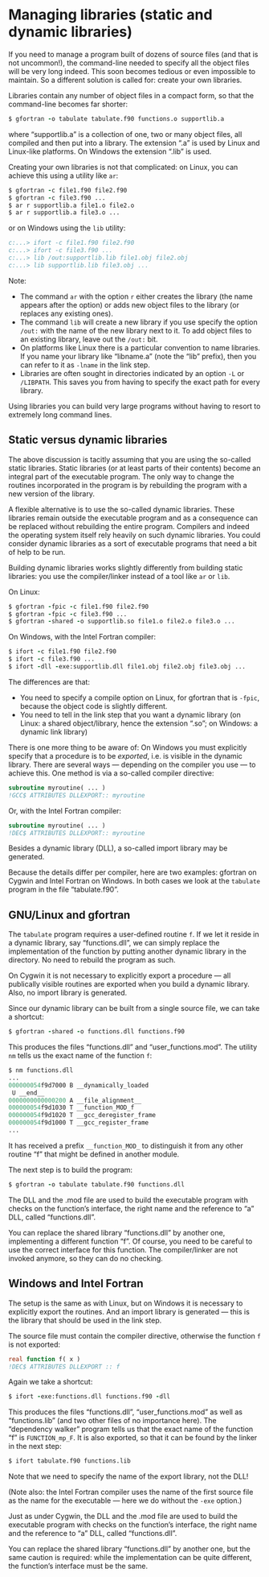 
# Managing libraries (static and dynamic libraries)


If you need to manage a program built of dozens of source files (and
that is not uncommon!), the command-line needed to specify all the
object files will be very long indeed. This soon becomes tedious or
even impossible to maintain. So a different solution is called for:
create your own libraries.


Libraries contain any number of object files in a compact form, so that
the command-line becomes far shorter:



```f
$ gfortran -o tabulate tabulate.f90 functions.o supportlib.a

```


where “supportlib.a” is a collection of one, two or many object files,
all compiled and then put into a library. The extension “.a” is used by
Linux and Linux-like platforms. On Windows the extension “.lib” is used.


Creating your own libraries is not that complicated:
on Linux, you can achieve this using a utility like `ar`:



```f
$ gfortran -c file1.f90 file2.f90
$ gfortran -c file3.f90 ...
$ ar r supportlib.a file1.o file2.o
$ ar r supportlib.a file3.o ...

```


or on Windows using the `lib` utility:



```f
c:...> ifort -c file1.f90 file2.f90
c:...> ifort -c file3.f90 ...
c:...> lib /out:supportlib.lib file1.obj file2.obj
c:...> lib supportlib.lib file3.obj ...

```


Note:


* The command `ar` with the option `r` either creates the library (the
name appears after the option) or adds new object files to the library
(or replaces any existing ones).
* The command `lib` will create a new library if you use specify the
option `/out:` with the name of the new library next to it. To add
object files to an existing library, leave out the `/out:` bit.
* On platforms like Linux there is a particular convention to name
libraries. If you name your library like “libname.a” (note the “lib”
prefix), then you can refer to it as `-lname` in the link step.
* Libraries are often sought in directories indicated by an option `-L`
or `/LIBPATH`. This saves you from having to specify the exact path for
every library.


Using libraries you can build very large programs without
having to resort to extremely long command lines.



## Static versus dynamic libraries


The above discussion is tacitly assuming that you are using the so-called
static libraries. Static libraries (or at least parts of their
contents) become an integral part of the executable program. The only
way to change the routines incorporated in the program is by rebuilding
the program with a new version of the library.


A flexible alternative is to use the so-called dynamic libraries. These
libraries remain outside the executable program and as a consequence
can be replaced without rebuilding the entire program. Compilers and
indeed the operating system itself rely heavily on such dynamic
libraries. You could consider dynamic libraries as a sort of executable
programs that need a bit of help to be run.


Building dynamic libraries works slightly differently from building
static libraries: you use the compiler/linker instead of a tool
like `ar` or `lib`.


On Linux:



```f
$ gfortran -fpic -c file1.f90 file2.f90
$ gfortran -fpic -c file3.f90 ...
$ gfortran -shared -o supportlib.so file1.o file2.o file3.o ...

```


On Windows, with the Intel Fortran compiler:



```f
$ ifort -c file1.f90 file2.f90
$ ifort -c file3.f90 ...
$ ifort -dll -exe:supportlib.dll file1.obj file2.obj file3.obj ...

```


The differences are that:


* You need to specify a compile option on Linux, for gfortran that is `-fpic`,
because the object code is slightly different.
* You need to tell in the link step that you want a dynamic library (on
Linux: a shared object/library, hence the extension “.so”; on Windows:
a dynamic link library)


There is one more thing to be aware of: On Windows you must
explicitly specify that a procedure is to be *exported*, i.e. is visible
in the dynamic library. There are several ways — depending on the
compiler you use — to achieve this. One method is via a so-called
compiler directive:



```f
subroutine myroutine( ... )
!GCC$ ATTRIBUTES DLLEXPORT:: myroutine

```


Or, with the Intel Fortran compiler:



```f
subroutine myroutine( ... )
!DEC$ ATTRIBUTES DLLEXPORT:: myroutine

```


Besides a dynamic library (DLL), a so-called import library may be
generated.


Because the details differ per compiler, here are two examples:
gfortran on Cygwin and Intel Fortran on Windows. In both cases
we look at the `tabulate` program in the file “tabulate.f90”.




## GNU/Linux and gfortran


The `tabulate` program requires a user-defined routine `f`. If we
let it reside in a dynamic library, say “functions.dll”, we can simply
replace the implementation of the function by putting another dynamic
library in the directory. No need to rebuild the program as such.


On Cygwin it is not necessary to explicitly export a procedure — all
publically visible routines are exported when you build a dynamic library.
Also, no import library is generated.


Since our dynamic library can be built from a single source file, we
can take a shortcut:



```f
$ gfortran -shared -o functions.dll functions.f90

```


This produces the files “functions.dll” and “user_functions.mod”. The
utility `nm` tells us the exact name of the function `f`:



```f
$ nm functions.dll
...
000000054f9d7000 B __dynamically_loaded
 U __end__
0000000000000200 A __file_alignment__
000000054f9d1030 T __function_MOD_f
000000054f9d1020 T __gcc_deregister_frame
000000054f9d1000 T __gcc_register_frame
...

```


It has received a prefix `__function_MOD_` to distinguish it from any
other routine “f” that might be defined in another module.


The next step is to build the program:



```f
$ gfortran -o tabulate tabulate.f90 functions.dll

```


The DLL and the .mod file are used to build the executable program
with checks on the function’s interface, the right name and the reference
to “a” DLL, called “functions.dll”.


You can replace the shared library “functions.dll” by another one, implementing
a different function “f”. Of course, you need to be careful to use the correct
interface for this function. The compiler/linker are not invoked anymore, so they
can do no checking.




## Windows and Intel Fortran


The setup is the same as with Linux, but on Windows it is necessary
to explicitly export the routines. And an import library is generated —
this is the library that should be used in the link step.


The source file must contain the compiler directive, otherwise the function `f`
is not exported:



```f
real function f( x )
!DEC$ ATTRIBUTES DLLEXPORT :: f

```


Again we take a shortcut:



```f
$ ifort -exe:functions.dll functions.f90 -dll

```


This produces the files “functions.dll”, “user_functions.mod” as well as “functions.lib” (and two
other files of no importance here). The “dependency walker” program tells us
that the exact name of the function “f” is `FUNCTION_mp_F`. It is also exported, so that
it can be found by the linker in the next step:



```f
$ ifort tabulate.f90 functions.lib

```


Note that we need to specify the name of the export library, not the DLL!


(Note also: the Intel Fortran compiler uses the name of the first source file as the
name for the executable — here we do without the `-exe` option.)


Just as under Cygwin, the DLL and the .mod file are used to build the executable program
with checks on the function’s interface, the right name and the reference
to “a” DLL, called “functions.dll”.


You can replace the shared library “functions.dll” by another one, but the same
caution is required: while the implementation can be quite different, the
function’s interface must be the same.







